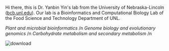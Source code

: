 Hi there, this is Dr. Yanbin Yin's lab from the University of Nebraska-Lincoln ([bcb.unl.edu](https://bcb.unl.edu/)).
Our lab is a Bioinformatics and Computational Biology Lab of the Food Science and Technology Department of UNL.

*Plant and microbial bioinformatics* /n
*Genome biology and evolutionary genomics* /n
*Carbohydrate metabolism and secondary metabolism* /n


![download](https://github.com/user-attachments/assets/0d9b90e2-d149-4bb0-aa0e-0604933e2c35)
